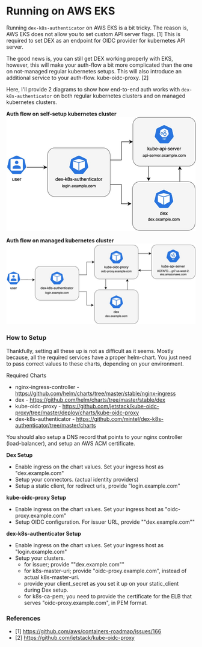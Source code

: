 # Running on AWS EKS

Running `dex-k8s-authenticator` on AWS EKS is a bit tricky. The reason is, AWS EKS does not allow you to set custom API server flags. [1] This is required to set DEX as an endpoint for OIDC provider for kubernetes API server.

The good news is, you can still get DEX working properly with EKS, however, this will make your auth-flow a bit more complicated than the one on not-managed regular kubernetes setups. This will also introduce an additional service to your auth-flow. kube-oidc-proxy. [2]

Here, I'll provide 2 diagrams to show how end-to-end auth works with `dex-k8s-authenticator` on both regular kubernetes clusters and on managed kubernetes clusters.

**Auth flow on self-setup kubernetes cluster**
![Authentication on a self-setup cluster](/docs/images/auth-regular.jpg)

**Auth flow on managed kubernetes cluster**
![Authentication on a managed cluster](/docs/images/auth-managed.jpg)


### How to Setup

Thankfully, setting all these up is not as difficult as it seems. Mostly because, all the required services have a proper helm-chart. You just need to pass correct values to these charts, depending on your environment.

Required Charts
- nginx-ingress-controller - https://github.com/helm/charts/tree/master/stable/nginx-ingress
- dex - https://github.com/helm/charts/tree/master/stable/dex
- kube-oidc-proxy - https://github.com/jetstack/kube-oidc-proxy/tree/master/deploy/charts/kube-oidc-proxy
- dex-k8s-authenticator - https://github.com/mintel/dex-k8s-authenticator/tree/master/charts

You should also setup a DNS record that points to your nginx controller (load-balancer), and setup an AWS ACM certificate.

**Dex Setup**

- Enable ingress on the chart values. Set your ingress host as "dex.example.com"
- Setup your connectors. (actual identity providers)
- Setup a static client, for redirect urls, provide "login.example.com"

**kube-oidc-proxy Setup**

- Enable ingress on the chart values. Set your ingress host as "oidc-proxy.example.com"
- Setup OIDC configuration. For issuer URL, provide ""dex.example.com""

**dex-k8s-authenticator Setup**

- Enable ingress on the chart values. Set your ingress host as "login.example.com"
- Setup your clusters.
  - for issuer; provide ""dex.example.com""
  - for k8s-master-uri; provide "oidc-proxy.example.com", instead of actual k8s-master-uri.
  - provide your client_secret as you set it up on your static_client during Dex setup.
  - for k8s-ca-pem; you need to provide the certificate for the ELB that serves "oidc-proxy.example.com", in PEM format.

### References

- [1] https://github.com/aws/containers-roadmap/issues/166
- [2] https://github.com/jetstack/kube-oidc-proxy
